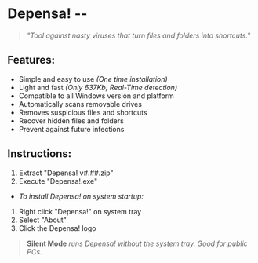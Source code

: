 # Depensa! --
> *"Tool against nasty viruses that turn files and folders into shortcuts."*


## Features:

- Simple and easy to use *(One time installation)*
- Light and fast *(Only 637Kb; Real-Time detection)*
- Compatible to all Windows version and platform
- Automatically scans removable drives
- Removes suspicious files and shortcuts
- Recover hidden files and folders
- Prevent against future infections


## Instructions:
1. Extract "Depensa! v#.##.zip"
2. Execute "Depensa!.exe"


- *To install Depensa! on system startup:*

1. Right click "Depensa!" on system tray
2. Select "About"
3. Click the Depensa! logo

> **Silent Mode** *runs Depensa! without the system tray. Good for public PCs.*
